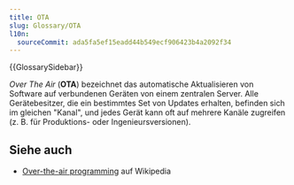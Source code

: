 ```yaml
---
title: OTA
slug: Glossary/OTA
l10n:
  sourceCommit: ada5fa5ef15eadd44b549ecf906423b4a2092f34
---
```


{{GlossarySidebar}}

_Over The Air_ (**OTA**) bezeichnet das automatische Aktualisieren von Software auf verbundenen Geräten von einem zentralen Server. Alle Gerätebesitzer, die ein bestimmtes Set von Updates erhalten, befinden sich im gleichen "Kanal", und jedes Gerät kann oft auf mehrere Kanäle zugreifen (z. B. für Produktions- oder Ingenieursversionen).

## Siehe auch

- [Over-the-air programming](https://en.wikipedia.org/wiki/Over-the-air_programming) auf Wikipedia
